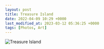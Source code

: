 ```yaml
---
layout: post
title: Treasure Island
date: 2022-04-09 10:29 +0000
last_modified_at: 2023-03-12 05:36:25 +0000
tags: [Photos, Art]
---
```


![Treasure Island](//i.chenna.me/photos/prod/2022-04-09_10_29_31.jpg)
